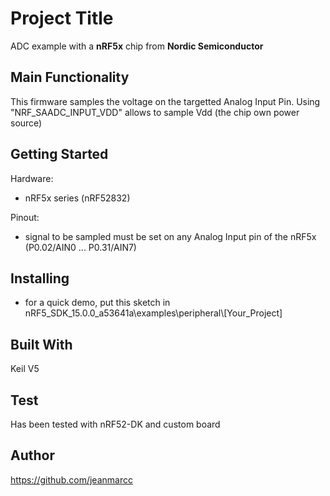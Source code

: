 # Project Title

ADC example with a **nRF5x** chip from **Nordic Semiconductor**


## Main Functionality

This firmware samples the voltage on the targetted Analog Input Pin. Using "NRF_SAADC_INPUT_VDD" allows to sample Vdd (the chip own power source)

## Getting Started

Hardware: 

- nRF5x series (nRF52832)

Pinout: 

- signal to be sampled must be set on any Analog Input pin of the nRF5x (P0.02/AIN0 ... P0.31/AIN7)


## Installing
- for a quick demo, put this sketch in nRF5_SDK_15.0.0_a53641a\examples\peripheral\\[Your_Project]

## Built With

Keil V5

## Test
Has been tested with nRF52-DK and custom board 

## Author

https://github.com/jeanmarcc



